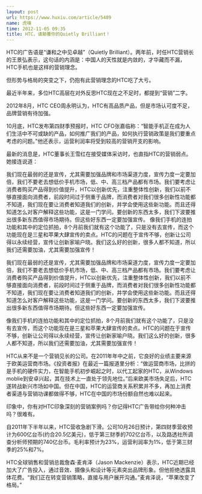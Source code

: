 ```yaml
---
layout: post
url: https://www.huxiu.com/article/5489
name: 虎嗅
time: 2012-11-05 09:35
title: HTC，请颠覆你的Quietly Brilliant！
---
```

HTC的广告语是“谦和之中见卓越”（Quietly Brilliant）。两年前，时任HTC营销长的王景弘表示，这句话的内涵是：中国人的天性就是内敛的，才华藏而不漏，HTC手机也是这样的营销理念。

但形势与格局的突变之下，仍抱有此营销理念的HTC吃了大亏。

最近半年来，多位HTC高层在对外反思HTC现在之不足时，都提到“营销”二字。

2012年8月，HTC CEO周永明认为，HTC有高品质产品，但是市场认可度不足，品牌营销有待加强。

10月底，HTC发布第四财季预报时，HTC CFO张嘉临称：“智能手机正在成为人们生活中不可或缺的产品，如何推广我们的产品，如何执行营销政策是我们要重点考虑的问题。”他还表示，运营利润率将受到较高的营销开支的影响。

最新的消息是，HTC董事长王雪红在接受媒体采访时，也直指HTC的营销弱点。她接连说道：

我们现在最弱的还是宣传，尤其需要加强品牌和市场渠道力度，宣传力度一定要加倍，我们不要老去想低价手机市场，低、中、高三档产品都有市场。我们要考虑让消费者购买产品得到价值提升，HTC以创新优先，注重整体性创新，我们以前不够直接面向消费者，前段时间过于侧重于品牌，而消费者对我们很多创新性功能都不知道，我们现在要让消费者知道我们的创新，并学会使用这些新功能。而且还得知道怎么对客户解释这些功能，这是一门学问。要创新的东西太多，我们下波要推出很多新东西值得市场期待。但这些好东西一定要加强宣传。 像我们手机的连拍功能和其中的定位抓拍，8个月前我们就有这个功能了，只是没有去宣传，而这个功能现在是三星和苹果大肆宣传的卖点。HTC的问题在于宣传不够，创新让公司得以永续经营，宣传让创新家喻户晓。我们这么好的创新，很多人都不知道，所以我们还需要加油，尤其需要加强宣传！

我们现在最弱的还是宣传，尤其需要加强品牌和市场渠道力度，宣传力度一定要加倍，我们不要老去想低价手机市场，低、中、高三档产品都有市场。我们要考虑让消费者购买产品得到价值提升，HTC以创新优先，注重整体性创新，我们以前不够直接面向消费者，前段时间过于侧重于品牌，而消费者对我们很多创新性功能都不知道，我们现在要让消费者知道我们的创新，并学会使用这些新功能。而且还得知道怎么对客户解释这些功能，这是一门学问。要创新的东西太多，我们下波要推出很多新东西值得市场期待。但这些好东西一定要加强宣传。

像我们手机的连拍功能和其中的定位抓拍，8个月前我们就有这个功能了，只是没有去宣传，而这个功能现在是三星和苹果大肆宣传的卖点。HTC的问题在于宣传不够，创新让公司得以永续经营，宣传让创新家喻户晓。我们这么好的创新，很多人都不知道，所以我们还需要加油，尤其需要加强宣传！

HTC从来不是一个营销见长的公司。在2011年年中之前，它良好的业绩主要来源于欧美运营商市场。《投资者报》在最近一篇报道里分析：“做运营商市场，比拼的是手机的硬件实力，在智能手机初步崛起之时，以代工起家的HTC，从Windows moblie到安卓兴起，其在技术上一直处于领先地位。”后来欧美市场失足后，HTC遂转战新兴市场如中国。但在中国，HTC的运营商关系积累并不多，再加上消费者渠道与营销功课都做得不够，HTC在中国的市场份额自然也难以起来。

印象中，你有对HTC印象深刻的营销案例吗？你记得HTC广告带给你何种冲击吗？很难有。

自2011年下半年以来，HTC营收急剧下滑。公司10月26日预计，第四财季营收预计为600亿台币(约合20.5亿美元)，低于第三财季的702亿台币，以及路透社所调查分析师预期的740亿台币。毛利率预计为23%，运营利润率为1%，低于第三财季的25%和7%。

HTC全球销售和营销总裁詹森·麦肯泽（Jason Mackenzie）表示，HTC近期已经加大了广告投入，通过音效、摄像头和设计等元素突出品牌形象。但他拒绝透露具体花费。“我们正在转变营销策略，直接与用户展开沟通。”麦肯泽说，“苹果改变了格局。”

